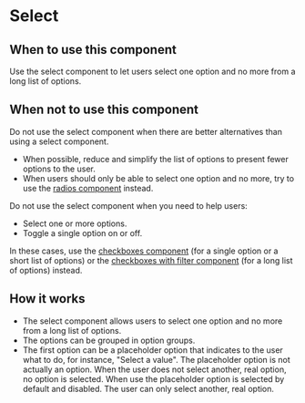 # Select

## When to use this component

Use the select component to let users select one option and no more from a long list of options.

## When not to use this component

Do not use the select component when there are better alternatives than using a select component.

* When possible, reduce and simplify the list of options to present fewer options to the user.
* When users should only be able to select one option and no more, try to use the <a href="{{path './radios.html'}}">radios component</a> instead.

Do not use the select component when you need to help users:

* Select one or more options.
* Toggle a single option on or off.

In these cases, use the <a href="{{path './checkboxes.html'}}">checkboxes component</a> (for a single option or a short list of options) or the <a href="{{path './checkboxes-with-filter.html'}}">checkboxes with filter component</a> (for a long list of options) instead.

## How it works

* The select component allows users to select one option and no more from a long list of options.
* The options can be grouped in option groups.
* The first option can be a placeholder option that indicates to the user what to do, for instance, "Select a value". The placeholder option is not actually an option. When the user does not select another, real option, no option is selected. When use the placeholder option is selected by default and disabled. The user can only select another, real option.